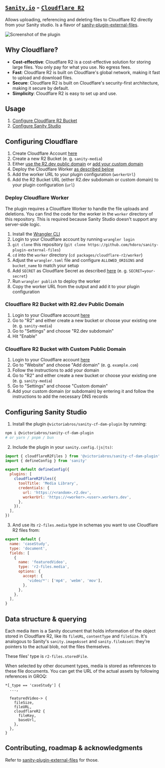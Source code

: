## [`Sanity.io`](https://sanity.io) - [`Cloudflare R2`](https://www.cloudflare.com/de-de/developer-platform/r2/)

Allows uploading, referencing and deleting files to Cloudflare R2 directly from your Sanity studio. Is a flavor of [sanity-plugin-external-files](https://github.com/hdoro/sanity-plugin-external-files).

![Screenshot of the plugin](https://raw.githubusercontent.com/hdoro/sanity-plugin-external-files/main/screenshots.png)

## Why Cloudflare?

- **Cost-effective**: Cloudflare R2 is a cost-effective solution for storing large files. You only pay for what you use. No egress fees.
- **Fast**: Cloudflare R2 is built on Cloudflare's global network, making it fast to upload and download files.
- **Secure**: Cloudflare R2 is built on Cloudflare's security-first architecture, making it secure by default.
- **Simplicity**: Cloudflare R2 is easy to set up and use.

## Usage

1. [Configure Cloudflare R2 Bucket](#configuring-the-cloudflare-r2-bucket)
2. [Configure Sanity Studio](#configuring-sanity-studio)

## Configuring Cloudflare

1. Create Cloudflare Account [here](https://dash.cloudflare.com/sign-up)
2. Create a new R2 Bucket (e. g. `sanity-media`)
3. Either [use the R2.dev public domain](#cloudflare-r2-bucket-with-r2dev-public-domain) or [add your custom domain](#cloudflare-r2-bucket-with-custom-public-domain)
4. Deploy the Cloudflare Worker [as described below](#deploy-cloudflare-worker)
5. Add the worker URL to your plugin configuration (`workerUrl`)
6. Add the R2 Bucket URL (either R2.dev subdomain or custom domain) to your plugin configuration (`url`)

### Deploy Cloudflare Worker

The plugin requires a Cloudflare Worker to handle the file uploads and deletions. You can find the code for the worker in the `worker` directory of this repository.
This is required because Sanity Studio doesn't support any server-side logic.

1. Install the [Wrangler CLI](https://developers.cloudflare.com/workers/cli-wrangler/install-update)
2. Login to your Cloudflare account by running `wrangler login`
3. `git clone` this repository (`git clone https://github.com/hdoro/sanity-plugin-external-files`)
4. `cd` into the `worker` directory (`cd packages/cloudflare-r2/worker`)
5. Adjust the `wrangler.toml` file and configure `ALLOWED_ORIGINS` and `bucket_name` to match your setup
6. Add `SECRET` as Cloudflare Secret as described [here](https://developers.cloudflare.com/workers/configuration/secrets/#adding-secrets-to-your-project) (e. g. `SECRET=your-secret`)
7. Run `wrangler publish` to deploy the worker
8. Copy the worker URL from the output and add it to your plugin configuration

### Cloudflare R2 Bucket with R2.dev Public Domain

1. Login to your Cloudflare account [here](https://dash.cloudflare.com/)
2. Go to "R2" and either create a new bucket or choose your existing one (e. g. `sanity-media`)
3. Go to "Settings" and choose "R2.dev subdomain"
4. Hit "Enable"

### Cloudflare R2 Bucket with Custom Public Domain

1. Login to your Cloudflare account [here](https://dash.cloudflare.com/)
2. Go to "Website" and choose "Add domain" (e. g. `example.com`)
3. Follow the instructions to add your domain
4. Go to "R2" and either create a new bucket or choose your existing one (e. g. `sanity-media`)
5. Go to "Settings" and choose "Custom domain"
6. Add your custom domain (or subdomain) by entering it and follow the instructions to add the necessary DNS records

## Configuring Sanity Studio

1. Install the plugin `@victoriabros/sanity-cf-dam-plugin` by running:

```bash
npm i @victoriabros/sanity-cf-dam-plugin
# or yarn / pnpm / bun
```

2. Include the plugin in your `sanity.config.(js|ts)`:

```js
import { cloudflareR2Files } from '@victoriabros/sanity-cf-dam-plugin'
import { defineConfig } from 'sanity'

export default defineConfig({
  plugins: [
    cloudflareR2Files({
      toolTitle: 'Media Library',
      credentials: {
        url: 'https://<random>.r2.dev',
        workerUrl: 'https://<worker>.<user>.workers.dev',
      },
    }),
  ],
})
```

3. And use its `r2-files.media` type in schemas you want to use Cloudflare R2 files from:

```js
export default {
  name: 'caseStudy',
  type: 'document',
  fields: [
    {
      name: 'featuredVideo',
      type: 'r2-files.media',
      options: {
        accept: {
          'video/*': ['mp4', 'webm', 'mov'],
        },
      },
    },
  ],
}
```

## Data structure & querying

Each media item is a Sanity document that holds information of the object stored in Cloudflare R2, like its `fileURL`, `contentType` and `fileSize`. It's analogous to Sanity's `sanity.imageAsset` and `sanity.fileAsset`: they're pointers to the actual blob, not the files themselves.

These files' type is `r2-files.storedFile`.

When selected by other document types, media is stored as references to these file documents. You can get the URL of the actual assets by following references in GROQ:

```groq
*[_type == 'caseStudy'] {
  ...,

  featuredVideo-> {
    fileSize,
    fileURL,
    cloudflareR2 {
      fileKey,
      baseUrl,
    },
  },
}
```

## Contributing, roadmap & acknowledgments

Refer to [sanity-plugin-external-files](https://github.com/hdoro/sanity-plugin-external-files) for those.
